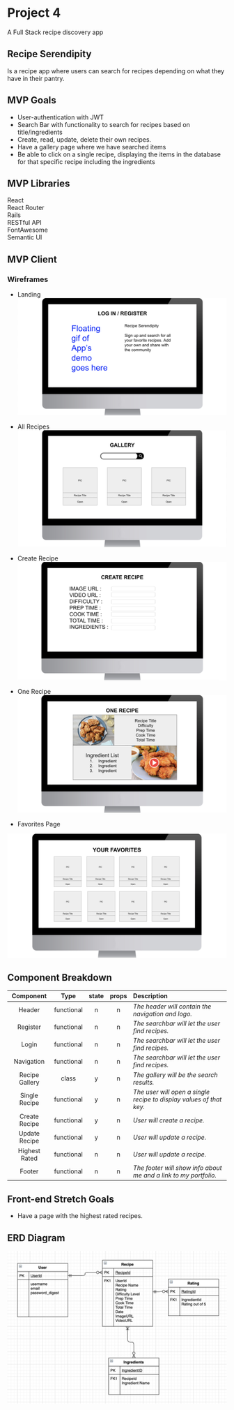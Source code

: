 # Project 4
A Full Stack recipe discovery app

## Recipe Serendipity
Is a recipe app where users can search for recipes depending on what they have in their pantry. 

## MVP Goals
- User-authentication with JWT <br>
- Search Bar with functionality to search for recipes based on title/ingredients<br>
- Create, read, update, delete their own recipes. <br>
- Have a gallery page where we have searched items <br>
- Be able to click on a single recipe, displaying the items in the database for that specific recipe including the ingredients

## MVP Libraries

React<br>
React Router<br>
Rails<br>
RESTful API<br>
FontAwesome<br>
Semantic UI<br>

## MVP Client

### Wireframes
- Landing
![Landing](./Login.png)

- All Recipes
![url](./Gallery.png)

- Create Recipe
![url](./CreateRecipe.png)

- One Recipe
![url](./OneRecipe.png)

- Favorites Page

![url](./Favorites.png)




## Component Breakdown
|  Component   |    Type    | state | props | Description                                                      |
| :----------: | :--------: | :---: | :---: | :--------------------------------------------------------------- |
|    Header    | functional |   n   |   n   | _The header will contain the navigation and logo._               |
|  Register  | functional |   n   |   n   | _The searchbar will let the user find recipes._       |
|  Login  | functional |   n   |   n   | _The searchbar will let the user find recipes._       |
|  Navigation  | functional |   n   |   n   | _The searchbar will let the user find recipes._       |
|   Recipe Gallery    |   class    |   y   |   n   | _The gallery will be the search results._      |
| Single Recipe | functional |   y   |   n   | _The user will open a single recipe to display values of that key._                 |
|  Create Recipe  | functional |   y  |   n   | _User will create a recipe._       |
|  Update Recipe  | functional |   y   |   n   | _User will update a recipe._       |
|  Highest Rated  | functional |   n   |   n   | _User will update a recipe._       |
|    Footer    | functional |   n   |   n   | _The footer will show info about me and a link to my portfolio._ |

## Front-end Stretch Goals

- Have a page with the highest rated recipes.  <br>

## ERD Diagram

![url](./ERD.png)

